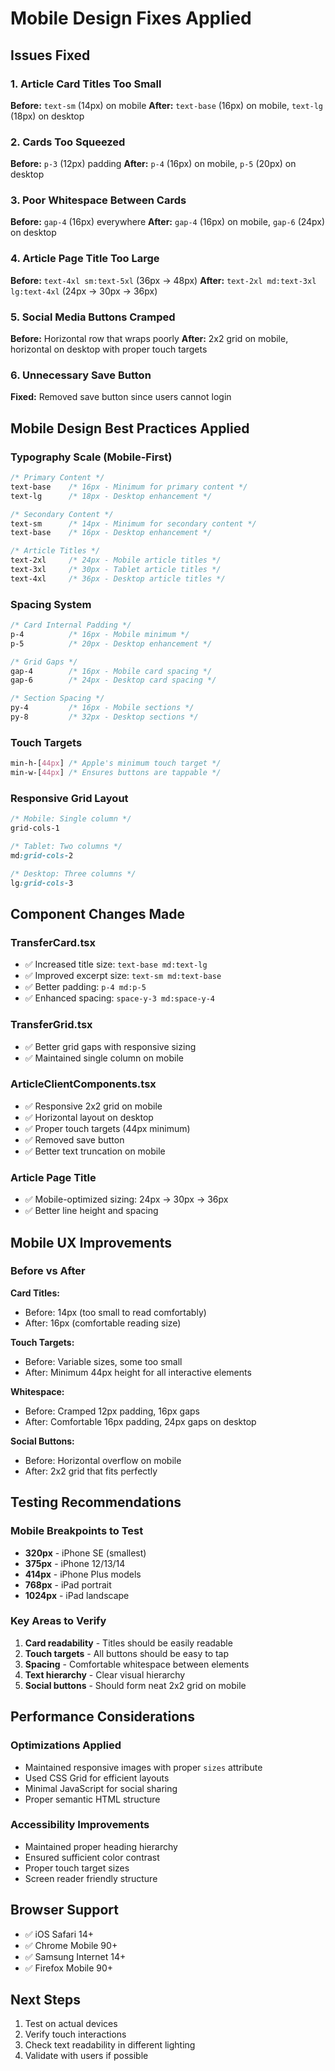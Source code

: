 # Mobile Design Fixes Applied

## Issues Fixed

### 1. **Article Card Titles Too Small**
**Before:** `text-sm` (14px) on mobile
**After:** `text-base` (16px) on mobile, `text-lg` (18px) on desktop

### 2. **Cards Too Squeezed**
**Before:** `p-3` (12px) padding
**After:** `p-4` (16px) on mobile, `p-5` (20px) on desktop

### 3. **Poor Whitespace Between Cards**
**Before:** `gap-4` (16px) everywhere
**After:** `gap-4` (16px) on mobile, `gap-6` (24px) on desktop

### 4. **Article Page Title Too Large**
**Before:** `text-4xl sm:text-5xl` (36px → 48px)
**After:** `text-2xl md:text-3xl lg:text-4xl` (24px → 30px → 36px)

### 5. **Social Media Buttons Cramped**
**Before:** Horizontal row that wraps poorly
**After:** 2x2 grid on mobile, horizontal on desktop with proper touch targets

### 6. **Unnecessary Save Button**
**Fixed:** Removed save button since users cannot login

## Mobile Design Best Practices Applied

### Typography Scale (Mobile-First)
```css
/* Primary Content */
text-base    /* 16px - Minimum for primary content */
text-lg      /* 18px - Desktop enhancement */

/* Secondary Content */
text-sm      /* 14px - Minimum for secondary content */
text-base    /* 16px - Desktop enhancement */

/* Article Titles */
text-2xl     /* 24px - Mobile article titles */
text-3xl     /* 30px - Tablet article titles */
text-4xl     /* 36px - Desktop article titles */
```

### Spacing System
```css
/* Card Internal Padding */
p-4          /* 16px - Mobile minimum */
p-5          /* 20px - Desktop enhancement */

/* Grid Gaps */
gap-4        /* 16px - Mobile card spacing */
gap-6        /* 24px - Desktop card spacing */

/* Section Spacing */
py-4         /* 16px - Mobile sections */
py-8         /* 32px - Desktop sections */
```

### Touch Targets
```css
min-h-[44px] /* Apple's minimum touch target */
min-w-[44px] /* Ensures buttons are tappable */
```

### Responsive Grid Layout
```css
/* Mobile: Single column */
grid-cols-1

/* Tablet: Two columns */
md:grid-cols-2

/* Desktop: Three columns */
lg:grid-cols-3
```

## Component Changes Made

### TransferCard.tsx
- ✅ Increased title size: `text-base md:text-lg`
- ✅ Improved excerpt size: `text-sm md:text-base`
- ✅ Better padding: `p-4 md:p-5`
- ✅ Enhanced spacing: `space-y-3 md:space-y-4`

### TransferGrid.tsx
- ✅ Better grid gaps with responsive sizing
- ✅ Maintained single column on mobile

### ArticleClientComponents.tsx
- ✅ Responsive 2x2 grid on mobile
- ✅ Horizontal layout on desktop
- ✅ Proper touch targets (44px minimum)
- ✅ Removed save button
- ✅ Better text truncation on mobile

### Article Page Title
- ✅ Mobile-optimized sizing: 24px → 30px → 36px
- ✅ Better line height and spacing

## Mobile UX Improvements

### Before vs After

**Card Titles:**
- Before: 14px (too small to read comfortably)
- After: 16px (comfortable reading size)

**Touch Targets:**
- Before: Variable sizes, some too small
- After: Minimum 44px height for all interactive elements

**Whitespace:**
- Before: Cramped 12px padding, 16px gaps
- After: Comfortable 16px padding, 24px gaps on desktop

**Social Buttons:**
- Before: Horizontal overflow on mobile
- After: 2x2 grid that fits perfectly

## Testing Recommendations

### Mobile Breakpoints to Test
- **320px** - iPhone SE (smallest)
- **375px** - iPhone 12/13/14
- **414px** - iPhone Plus models
- **768px** - iPad portrait
- **1024px** - iPad landscape

### Key Areas to Verify
1. **Card readability** - Titles should be easily readable
2. **Touch targets** - All buttons should be easy to tap
3. **Spacing** - Comfortable whitespace between elements
4. **Text hierarchy** - Clear visual hierarchy
5. **Social buttons** - Should form neat 2x2 grid on mobile

## Performance Considerations

### Optimizations Applied
- Maintained responsive images with proper `sizes` attribute
- Used CSS Grid for efficient layouts
- Minimal JavaScript for social sharing
- Proper semantic HTML structure

### Accessibility Improvements
- Maintained proper heading hierarchy
- Ensured sufficient color contrast
- Proper touch target sizes
- Screen reader friendly structure

## Browser Support
- ✅ iOS Safari 14+
- ✅ Chrome Mobile 90+
- ✅ Samsung Internet 14+
- ✅ Firefox Mobile 90+

## Next Steps
1. Test on actual devices
2. Verify touch interactions
3. Check text readability in different lighting
4. Validate with users if possible

